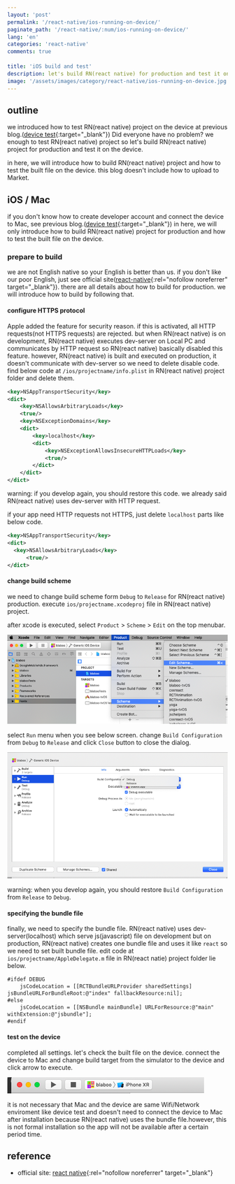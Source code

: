 ```yaml
---
layout: 'post'
permalink: '/react-native/ios-running-on-device/'
paginate_path: '/react-native/:num/ios-running-on-device/'
lang: 'en'
categories: 'react-native'
comments: true

title: 'iOS build and test'
description: let's build RN(react native) for production and test it on the device.
image: '/assets/images/category/react-native/ios-running-on-device.jpg'
---
```



## outline
we introduced how to test RN(react native) project on the device at previous blog.([device test]({{site.url}}/{{page.categories}}/ios-test-on-device/){:target="_blank"})  Did everyone have no problem? we enough to test RN(react native) project so let's build RN(react native) project for production and test it on the device.

in here, we will introduce how to build RN(react native) project and how to test the built file on the device. this blog doesn't include how to upload to Market.

## iOS / Mac
if you don't know how to create developer account and connect the device to Mac, see previous blog.([device test]({{site.url}}/{{page.categories}}/ios-test-on-device/){:target="_blank"}) in here, we will only introduce how to build RN(react native) project for production and how to test the built file on the device.

### prepare to build
we are not English native so your English is better than us. if you don't like our poor English, just see official site([react-native](https://facebook.github.io/react-native/docs/ios-running-on-device#building-your-app-for-production){:rel="nofollow noreferrer" target="_blank"}). there are all details about how to build for production. we will introduce how to build by following that.

#### configure HTTPS protocol
Apple added the feature for security reason. if this is activated, all HTTP requests(not HTTPS requests) are rejected. but when RN(react native) is on development, RN(react native) executes dev-server on Local PC and communicates by HTTP request so RN(react native) basically disabled this feature. however, RN(react native) is built and executed on production, it doesn't communicate with dev-server so we need to delete disable code. find below code at ```/ios/projectname/info.plist``` in RN(react native) project folder and delete them.

```xml
<key>NSAppTransportSecurity</key>
<dict>
    <key>NSAllowsArbitraryLoads</key>
    <true/>
    <key>NSExceptionDomains</key>
    <dict>
        <key>localhost</key>
        <dict>
            <key>NSExceptionAllowsInsecureHTTPLoads</key>
            <true/>
        </dict>
    </dict>
</dict>
```

warning: if you develop again, you should restore this code. we already said RN(react native) uses dev-server with HTTP request.

if your app need HTTP requests not HTTPS, just delete ```localhost``` parts like below code.

```xml
<key>NSAppTransportSecurity</key>
<dict>
  <key>NSAllowsArbitraryLoads</key>
      <true/>
</dict>
```

#### change build scheme
we need to change build scheme form ```Debug``` to ```Release``` for RN(react native) production. execute ```ios/projectname.xcodeproj``` file in RN(react native) project.

after xcode is executed, select ```Product``` > ```Scheme``` > ```Edit``` on the top menubar.

![change build scheme](/assets/images/category/react-native/ios-running-on-device/change-scheme.png)

select ```Run``` menu when you see below screen. change ```Build Configuration``` from ```Debug``` to ```Release``` and click ```Close``` button to close the dialog.

![change build scheme to Release from Debug](/assets/images/category/react-native/ios-running-on-device/change-debug-to-release.png)

warning: when you develop again, you should restore ```Build Configuration``` from ```Release``` to ```Debug```.

#### specifying the bundle file
finally, we need to specify the bundle file. RN(react native) uses dev-server(localhost) which serve js(javascript) file on development but on production, RN(react native) creates one bundle file and uses it like ```react``` so we need to set built bundle file. edit code at  ```ios/projectname/AppleDelegate.m``` file in RN(react natie) project folder lie below.

```
#ifdef DEBUG
    jsCodeLocation = [[RCTBundleURLProvider sharedSettings] jsBundleURLForBundleRoot:@"index" fallbackResource:nil];
#else
    jsCodeLocation = [[NSBundle mainBundle] URLForResource:@"main" withExtension:@"jsbundle"];
#endif
```

#### test on the device
completed all settings. let's check the built file on the device. connect the device to Mac and change build target from the simulator to the device and click arrow to execute.

![device test](/assets/images/category/react-native/ios-running-on-device/device-test.png)

it is not necessary that Mac and the device are same Wifi/Network enviroment like device test and doesn't need to connect the device to Mac after installation because RN(react native) uses the bundle file.however, this is not formal installation so the app will not be available after a certain period time.

## reference
- official site: [react native](https://facebook.github.io/react-native/docs/ios-running-on-device){:rel="nofollow noreferrer" target="_blank"}
